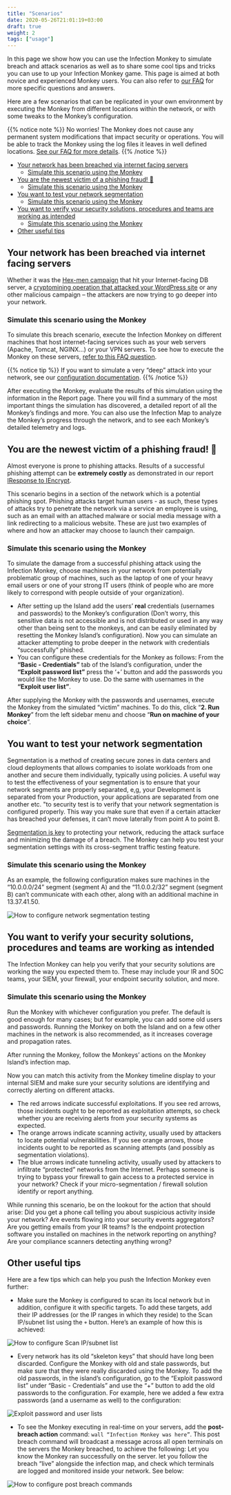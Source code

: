 ```yaml
---
title: "Scenarios"
date: 2020-05-26T21:01:19+03:00
draft: true
weight: 2
tags: ["usage"]
---
```


In this page we show how you can use the Infection Monkey to simulate breach and attack scenarios as well as to share some cool tips and tricks you can use to up your Infection Monkey game. This page is aimed at both novice and experienced Monkey users. You can also refer to [our FAQ](../../faq) for more specific questions and answers.

Here are a few scenarios that can be replicated in your own environment by executing the Monkey from different locations within the network, or with some tweaks to the Monkey’s configuration.

{{% notice note %}}
No worries! The Monkey does not cause any permanent system modifications that impact security or operations. You will be able to track the Monkey using the log files it leaves in well defined locations. [See our FAQ for more details](../faq).
{{% /notice %}}

- [Your network has been breached via internet facing servers](#your-network-has-been-breached-via-internet-facing-servers)
  - [Simulate this scenario using the Monkey](#simulate-this-scenario-using-the-monkey)
- [You are the newest victim of a phishing fraud! 🎣](#you-are-the-newest-victim-of-a-phishing-fraud)
  - [Simulate this scenario using the Monkey](#simulate-this-scenario-using-the-monkey-1)
- [You want to test your network segmentation](#you-want-to-test-your-network-segmentation)
  - [Simulate this scenario using the Monkey](#simulate-this-scenario-using-the-monkey-2)
- [You want to verify your security solutions, procedures and teams are working as intended](#you-want-to-verify-your-security-solutions-procedures-and-teams-are-working-as-intended)
  - [Simulate this scenario using the Monkey](#simulate-this-scenario-using-the-monkey-3)
- [Other useful tips](#other-useful-tips)

## Your network has been breached via internet facing servers

Whether it was the [Hex-men campaign](https://www.guardicore.com/2017/12/beware-the-hex-men/) that hit your Internet-facing DB server, a [cryptomining operation that attacked your WordPress site](https://www.guardicore.com/2018/06/operation-prowli-traffic-manipulation-cryptocurrency-mining-2/) or any other malicious campaign – the attackers are now trying to go deeper into your network.

### Simulate this scenario using the Monkey

To simulate this breach scenario, execute the Infection Monkey on different machines that host  internet-facing services such as your web servers (Apache, Tomcat, NGINX…) or your VPN servers. To see how to execute the Monkey on these servers, [refer to this FAQ question](../../faq#after-ive-set-up-monkey-island-how-can-i-execute-the-monkey).

{{% notice tip %}}
If you want to simulate a very “deep” attack into your network, see our [configuration documentation](../configuration).
{{% /notice %}}

After executing the Monkey, evaluate the results of this simulation using the information in the Report page. There you will find a summary of the most important things the simulation has discovered, a detailed report of all the Monkey’s findings and more. You can also use the Infection Map to analyze the Monkey’s progress through the network, and to see each Monkey’s detailed telemetry and logs.

## You are the newest victim of a phishing fraud! 🎣

Almost everyone is prone to phishing attacks. Results of a successful phishing attempt can be **extremely costly** as demonstrated in our report [IResponse to IEncrypt](https://www.guardicore.com/2019/04/iresponse-to-iencrypt/).

This scenario begins in a section of the network which is a potential phishing spot. Phishing attacks target human users - as such, these types of attacks try to penetrate the network via a service an employee is using, such as an email with an attached malware or social media message with a link redirecting to a malicious website. These are just two examples of where and how an attacker may choose to launch their campaign.

### Simulate this scenario using the Monkey

To simulate the damage from a successful phishing attack using the Infection Monkey, choose machines in your network from potentially problematic group of machines, such as the laptop of one of your heavy email users or one of your strong IT users (think of people who are more likely to correspond with people outside of your organization).

- After setting up the Island add the users’ **real** credentials (usernames and passwords) to the Monkey’s configuration (Don’t worry, this sensitive data is not accessible and is not distributed or used in any way other than being sent to the monkeys, and can be easily eliminated by resetting the Monkey Island’s configuration). Now you can simulate an attacker attempting to probe deeper in the network with credentials “successfully” phished.
- You can configure these credentials for the Monkey as follows:
From the **“Basic - Credentials”** tab of the Island’s configuration, under the **“Exploit password list”** press the ‘+’ button and add the passwords you would like the Monkey to use. Do the same with usernames in the **“Exploit user list”**.

After supplying the Monkey with the passwords and usernames, execute the Monkey from the simulated “victim” machines. To do this, click “**2. Run Monkey**” from the left sidebar menu and choose “**Run on machine of your choice**”.

## You want to test your network segmentation

Segmentation is a method of creating secure zones in data centers and cloud deployments that allows companies to isolate workloads from one another and secure them individually, typically using policies. A useful way to test the effectiveness of your segmentation is to ensure that your network segments are properly separated, e,g, your Development is separated from your Production, your applications are separated from one another etc. "to security test is to verify that your network segmentation is configured properly. This way you make sure that even if a certain attacker has breached your defenses, it can’t move laterally from point A to point B.

[Segmentation is key](https://www.guardicore.com/use-cases/micro-segmentation/) to protecting your network, reducing the attack surface and minimizing the damage of a breach. The Monkey can help you test your segmentation settings with its cross-segment traffic testing feature.

### Simulate this scenario using the Monkey

As an example, the following configuration makes sure machines in the “10.0.0.0/24” segment (segment A) and the “11.0.0.2/32” segment (segment B) can’t communicate with each other, along with an additional machine in 13.37.41.50.

![How to configure network segmentation testing](/images/usage/scenarios/segmentation-config.png "How to configure network segmentation testing")

## You want to verify your security solutions, procedures and teams are working as intended

The Infection Monkey can help you verify that your security solutions are working the way you expected them to. These may include your IR and SOC teams, your SIEM, your firewall, your endpoint security solution, and more.

### Simulate this scenario using the Monkey

Run the Monkey with whichever configuration you prefer. The default is good enough for many cases; but for example, you can add some old users and passwords. Running the Monkey on both the Island and on a few other machines in the network is also recommended, as it increases coverage and propagation rates.

After running the Monkey, follow the Monkeys’ actions on the Monkey Island’s infection map.

Now you can match this activity from the Monkey timeline display to your internal SIEM and make sure your security solutions are identifying and correctly alerting on different attacks.

- The red arrows indicate successful exploitations. If you see red arrows, those incidents ought to be reported as exploitation attempts, so check whether you are receiving alerts from your security systems as expected.
- The orange arrows indicate scanning activity, usually used by attackers to locate potential vulnerabilities. If you see orange arrows, those incidents ought to be reported as scanning attempts (and possibly as segmentation violations).
- The blue arrows indicate tunneling activity, usually used by attackers to infiltrate “protected” networks from the Internet. Perhaps someone is trying to bypass your firewall to gain access to a protected service in your network? Check if your micro-segmentation / firewall solution identify or report anything.

While running this scenario, be on the lookout for the action that should arise: Did you get a phone call telling you about suspicious activity inside your network? Are events flowing into your security events aggregators? Are you getting emails from your IR teams? Is the endpoint protection software you installed on machines in the network reporting on anything? Are your compliance scanners detecting anything wrong?

## Other useful tips

Here are a few tips which can help you push the Infection Monkey even further:

- Make sure the Monkey is configured to scan its local network but in addition, configure it with specific targets. To add these targets, add their IP addresses (or the IP ranges in which they reside) to the Scan IP/subnet list using the `+` button. Here’s an example of how this is achieved:

![How to configure Scan IP/subnet list](/images/usage/scenarios/scan-list-config.png "How to configure Scan IP/subnet list")

- Every network has its old “skeleton keys” that should have long been discarded. Configure the Monkey with old and stale passwords, but make sure that they were really discarded using the Monkey. To add the old passwords, in the island’s configuration, go to the “Exploit password list” under “Basic - Credentials” and use the “+” button to add the old passwords to the configuration. For example, here we added a few extra passwords (and a username as well) to the configuration:

![Exploit password and user lists](/images/usage/scenarios/user-password-lists.png "Exploit password and user lists")

- To see the Monkey executing in real-time on your servers, add the **post-breach action** command: `wall “Infection Monkey was here”`. This post breach command will broadcast a message across all open terminals on the servers the Monkey breached, to achieve the following: Let you know the Monkey ran successfully on the server. let you follow the breach “live” alongside the infection map, and check which terminals are logged and monitored inside your network. See below:

![How to configure post breach commands](/images/usage/scenarios/pba-example.png "How to configure post breach commands.")
